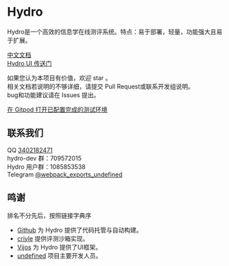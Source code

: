 # Hydro

Hydro是一个高效的信息学在线测评系统。特点：易于部署，轻量，功能强大且易于扩展。  

[中文文档](https://hydro-dev.github.io)  
[Hydro UI 传送门](https://github.com/hydro-dev/ui-default)  

如果您认为本项目有价值，欢迎 star 。  
相关文档若说明的不够详细，请提交 Pull Request或联系开发组说明。  
bug和功能建议请在 Issues 提出。  

[在 Gitpod 打开已配置完成的测试环境](https://gitpod.io/#https://github.com/hydro-dev/Hydro)  

## 联系我们

QQ [3402182471](https://wpa.qq.com/msgrd?v=3&uin=3402182471&site=qq&menu=yes)  
hydro-dev 群：709572015  
Hydro 用户群：1085853538  
Telegram [@webpack_exports_undefined](https://t.me/webpack_exports_undefined)  

## 鸣谢

排名不分先后，按照链接字典序  

- [Github](https://github.com/) 为 Hydro 提供了代码托管与自动构建。  
- [criyle](https://github.com/criyle) 提供评测沙箱实现。  
- [Vijos](https://github.com/vijos/vj4) 为 Hydro 提供了UI框架。  
- [undefined](https://masnn.io:38443/) 项目主要开发人员。  
